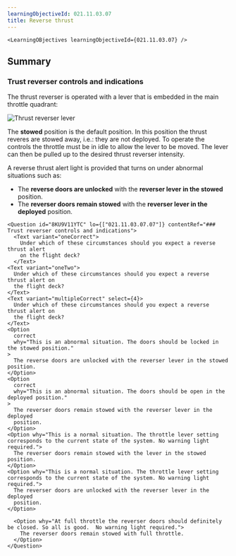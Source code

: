 ```yaml
---
learningObjectiveId: 021.11.03.07
title: Reverse thrust
---
```


```tsx eval
<LearningOBjectives learningObjectiveId={021.11.03.07} />
```

## Summary

### Trust reverser controls and indications

The thrust reverser is operated with a lever that is embedded in the main
throttle quadrant:

![Thrust reverser lever](images/021.11.03.07-01.jpeg)

The **stowed** position is the default position. In this position the thrust
reveres are stowed away, i.e.: they are not deployed. To operate the controls
the throttle must be in idle to allow the lever to be moved. The lever can then
be pulled up to the desired thrust reverser intensity.

A reverse thrust alert light is provided that turns on under abnormal situations
such as:

- The **reverse doors are unlocked** with the **reverser lever in the stowed**
  position.
- The **reverser doors remain stowed** with the **reverser lever in the
  deployed** position.

```tsx
<Question id="8KU9V11YTC" lo={["021.11.03.07.07"]} contentRef="### Trust reverser controls and indications">
  <Text variant="oneCorrect">
    Under which of these circumstances should you expect a reverse thrust alert
    on the flight deck?
  </Text>
<Text variant="oneTwo">
  Under which of these circumstances should you expect a reverse thrust alert on
  the flight deck?
</Text>
<Text variant="multipleCorrect" select={4}>
  Under which of these circumstances should you expect a reverse thrust alert on
  the flight deck?
</Text>
<Option
  correct
  why="This is an abnormal situation. The doors should be locked in the stowed position."
>
  The reverse doors are unlocked with the reverser lever in the stowed position.
</Option>
<Option
  correct
  why="This is an abnormal situation. The doors should be open in the deployed position."
>
  The reverser doors remain stowed with the reverser lever in the deployed
  position.
</Option>
<Option why="This is a normal situation. The throttle lever setting corresponds to the current state of the system. No warning light required.">
  The reverser doors remain stowed with the lever in the stowed position.
</Option>
<Option why="This is a normal situation. The throttle lever setting corresponds to the current state of the system. No warning light required.">
  The reverser doors are unlocked with the reverser lever in the deployed
  position.
</Option>

  <Option why="At full throttle the reverser doors should definitely be closed. So all is good.  No warning light required.">
    The reverser doors remain stowed with full throttle.
  </Option>
</Question>
```
